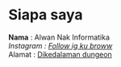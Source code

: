 # Siapa saya

**Nama** : Alwan Nak Informatika <br />
*Instagram : [Follow ig ku broww](https://www.instagram.com/rezolver20/)* <br />
Alamat : <ins> Dikedalaman dungeon</ins>